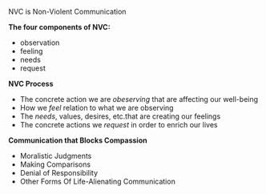 NVC is Non-Violent Communication 

**The four components of NVC:**
- observation
- feeling
- needs
- request

**NVC Process**
- The concrete action we are *obeserving* that are affecting our well-being
- How we *feel* relation to what we are observing
- The *needs*, values, desires, etc.that are creating our feelings
- The concrete actions we *request* in order to enrich our lives

**Communication that Blocks Compassion**
- Moralistic Judgments
- Making Comparisons
- Denial of Responsibility
- Other Forms Of Life-Alienating Communication

